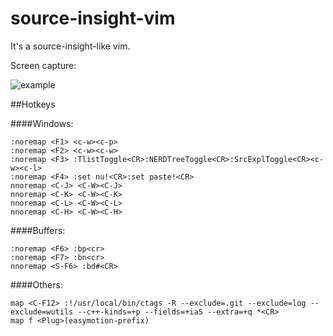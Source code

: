 # source-insight-vim
It's a source-insight-like vim.

Screen capture:

![example](https://github.com/geekan/source-insight-vim/blob/master/example.png?raw=true)

##Hotkeys

####Windows:

    :noremap <F1> <c-w><c-p>
    :noremap <F2> <c-w><c-w>
    :noremap <F3> :TlistToggle<CR>:NERDTreeToggle<CR>:SrcExplToggle<CR><c-w><c-l>
    :noremap <F4> :set nu!<CR>:set paste!<CR>
    nnoremap <C-J> <C-W><C-J>
    nnoremap <C-K> <C-W><C-K>
    nnoremap <C-L> <C-W><C-L>
    nnoremap <C-H> <C-W><C-H>

####Buffers:

    :noremap <F6> :bp<cr>
    :noremap <F7> :bn<cr>
    nnoremap <S-F6> :bd#<CR>

####Others: 

    map <C-F12> :!/usr/local/bin/ctags -R --exclude=.git --exclude=log --exclude=wutils --c++-kinds=+p --fields=+iaS --extra=+q *<CR>
    map f <Plug>(easymotion-prefix)
